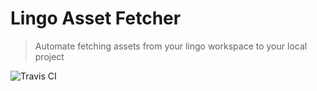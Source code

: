 # Lingo Asset Fetcher
> Automate fetching assets from your lingo workspace to your local project

![Travis CI](https://travis-ci.org/servexyz/lingo-asset-fetcher.svg?branch=master)

